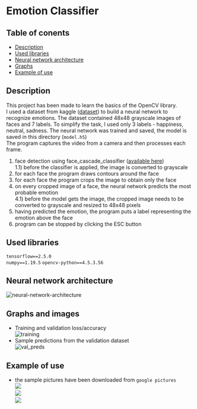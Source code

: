 # Emotion Classifier
## Table of conents
* [Description](#description)
* [Used libraries](#used-libraries)
* [Neural network architecture](#neural-network-architecture)
* [Graphs](#graphs-and-images)
* [Example of use](#example-of-use)

## Description
This project has been made to learn the basics of the OpenCV library.  
I used a dataset from kaggle ([dataset](https://www.kaggle.com/deadskull7/fer2013)) to build a neural network to recognize emotions. The dataset contained 48x48 grayscale images of faces and 7 labels. To simplify the task, I used only 3 labels - happiness, neutral, sadness. The neural network was trained and saved, the model is saved in this directory (```model.h5```)  
The program captures the video from a camera and then processes each frame.
1) face detection using face_cascade_classifier ([available here](https://github.com/opencv/opencv/blob/master/data/haarcascades/haarcascade_frontalface_default.xml))  
1.1) before the classifier is applied, the image is converted to grayscale  
2) for each face the program draws contours around the face
3) for each face the program crops the image to obtain only the face
4) on every cropped image of a face, the neural network predicts the most probable emotion  
4.1) before the model gets the image, the cropped image needs to be converted to grayscale and resized to 48x48 pixels  
5) having predicted the emotion, the program puts a label representing the emotion above the face  
6) program can be stopped by clicking the ESC button

## Used libraries
```tensorflow==2.5.0```  
```numpy==1.19.5```
```opencv-python==4.5.3.56```

## Neural network architecture
![neural-network-architecture](/graphs/summary.png)

## Graphs and images
- Training and validation loss/accuracy  
![training](/graphs/training.png)  
- Sample predictions from the validation dataset  
![val_preds](/graphs/model_sample_predictions.png)  

## Example of use
- the sample pictures have been downloaded from ```google pictures```  
![](/graphs/sample_pic_1_pred.png)  
![](/graphs/sample_pic_2_pred.png)  
![](/graphs/sample_pic_3_pred.png)